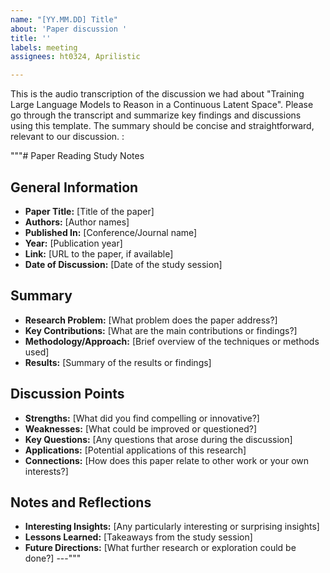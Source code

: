 ```yaml
---
name: "[YY.MM.DD] Title"
about: 'Paper discussion '
title: ''
labels: meeting
assignees: ht0324, Aprilistic

---
```


This is the audio transcription of the discussion we had about "Training Large Language Models to Reason in a
Continuous Latent Space". Please go through the transcript and summarize key findings and discussions using this template. The summary should be concise and straightforward, relevant to our discussion. :

"""# Paper Reading Study Notes

## General Information
- **Paper Title:** [Title of the paper]
- **Authors:** [Author names]
- **Published In:** [Conference/Journal name]
- **Year:** [Publication year]
- **Link:** [URL to the paper, if available]
- **Date of Discussion:** [Date of the study session]

## Summary
- **Research Problem:** [What problem does the paper address?]
- **Key Contributions:** [What are the main contributions or findings?]
- **Methodology/Approach:** [Brief overview of the techniques or methods used]
- **Results:** [Summary of the results or findings]

## Discussion Points
- **Strengths:** [What did you find compelling or innovative?]
- **Weaknesses:** [What could be improved or questioned?]
- **Key Questions:** [Any questions that arose during the discussion]
- **Applications:** [Potential applications of this research]
- **Connections:** [How does this paper relate to other work or your own interests?]

## Notes and Reflections
- **Interesting Insights:** [Any particularly interesting or surprising insights]
- **Lessons Learned:** [Takeaways from the study session]
- **Future Directions:** [What further research or exploration could be done?]
---"""
